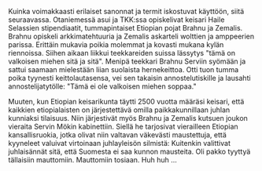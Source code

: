 
Kuinka voimakkaasti erilaiset sanonnat ja termit iskostuvat käyttöön, siitä seuraavassa. Otaniemessä 
asui ja TKK:ssa opiskelivat keisari Haile Selassien stipendiaatit, tummapintaiset Etiopian pojat Brahnu 
ja Zemalis. Brahnu opiskeli arkkimatehtuuria ja Zemalis askarteli wolttien ja amppeerien parissa. 
Erittäin mukavia poikia molemmat ja kovasti mukana kylän riennoissa. Siihen aikaan liikkui 
teekkareiden suissa lässytys "tämä on valkoisen miehen sitä ja sitä". Menipä teekkari Brahnu Serviin 
syömään ja sattui saamaan mielestään liian suolaista hernekeittoa. Otti tuon tumma poika tyynesti 
keittolautasensa, vei sen takaisin annostelutiskille ja lausahti annostelijatytölle: "Tämä ei ole valkoisen 
miehen soppaa."

Muuten, kun Etiopian keisarikunta täytti 2500 vuotta määräsi keisari, että kaikkien etiopialaisten on 
järjestettävä omilla paikkakunnillaan juhlan kunniaksi tilaisuus. Niin järjestivät myös Brahnu ja 
Zemalis kutsuen joukon vieraita Servin Mökin kabinettiin. Siellä he tarjosivat vierailleen Etiopian 
kansallisruokia, jotka olivat niin valtavan väkevästi maustettuja, että kyyneleet valuivat virtoinaan 
juhlayleisön silmistä: Kuitenkin valittivat juhlaisännät sitä, että Suomesta ei saa kunnon mausteita. Oli 
pakko tyyttyä tällaisiin mauttomiin. Mauttomiin tosiaan. Huh huh ...